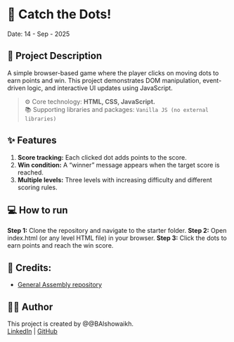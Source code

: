 # 🚀 Catch the Dots!
Date: 14 - Sep - 2025

## 📝 Project Description
A simple browser-based game where the player clicks on moving dots to earn points and win.
This project demonstrates DOM manipulation, event-driven logic, and interactive UI updates using JavaScript.<br>

> ⚙️ Core technology: **HTML, CSS, JavaScript.**<br>
> 📚 Supporting libraries and packages: `Vanilla JS (no external libraries)`

## ✨ Features
1. **Score tracking:** Each clicked dot adds points to the score.
2. **Win condition:** A “winner” message appears when the target score is reached.
3. **Multiple levels:** Three levels with increasing difficulty and different scoring rules.

## 💻 How to run
**Step 1:** Clone the repository and navigate to the starter folder.
**Step 2:** Open index.html (or any level HTML file) in your browser.
**Step 3:** Click the dots to earn points and reach the win score.

## 🔗 Credits:
* [General Assembly repository](https://github.com/SEB-PT-7-Bahrain/u1_hw_dots)

## 👩‍💻 Author
This project is created by @@BAlshowaikh.<br>
[LinkedIn](www.linkedin.com/in/batoolalshowaikh) | [GitHub](https://github.com/BAlshowaikh)



